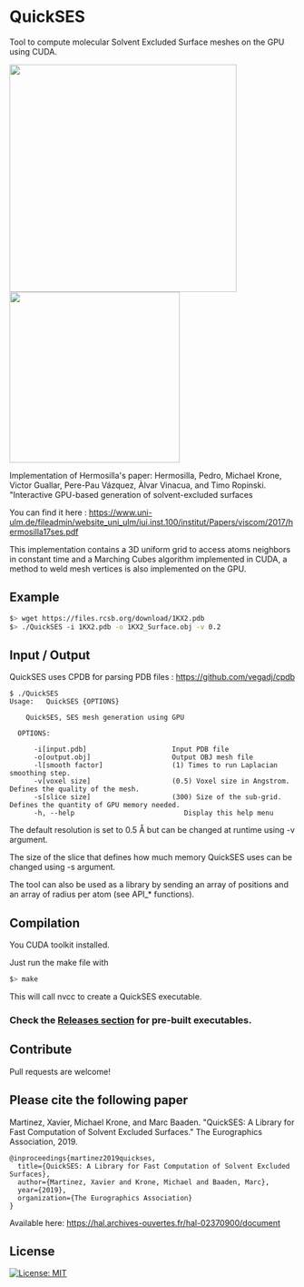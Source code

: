 # QuickSES

Tool to compute molecular Solvent Excluded Surface meshes on the GPU using CUDA.

<img src="Images/SES_3eam0.15_2.JPG" height="400" /> <img src="Images/SES_3eam0.15.JPG" height="300" />


Implementation of Hermosilla's paper: Hermosilla, Pedro, Michael Krone, Victor Guallar, Pere-Pau Vázquez, Àlvar Vinacua, and Timo Ropinski. "Interactive GPU-based generation of solvent-excluded surfaces

You can find it here : https://www.uni-ulm.de/fileadmin/website_uni_ulm/iui.inst.100/institut/Papers/viscom/2017/hermosilla17ses.pdf

This implementation contains a 3D uniform grid to access atoms neighbors in constant time and a Marching Cubes algorithm implemented in CUDA, a method to weld mesh vertices is also implemented on the GPU.


## Example

```bash
$> wget https://files.rcsb.org/download/1KX2.pdb
$> ./QuickSES -i 1KX2.pdb -o 1KX2_Surface.obj -v 0.2
```

## Input / Output

QuickSES uses CPDB for parsing PDB files : https://github.com/vegadj/cpdb

```console
$ ./QuickSES
Usage:   QuickSES {OPTIONS}

    QuickSES, SES mesh generation using GPU

  OPTIONS:

      -i[input.pdb]                     Input PDB file
      -o[output.obj]                    Output OBJ mesh file
      -l[smooth factor]                 (1) Times to run Laplacian smoothing step.
      -v[voxel size]                    (0.5) Voxel size in Angstrom. Defines the quality of the mesh.
      -s[slice size]                    (300) Size of the sub-grid. Defines the quantity of GPU memory needed.
      -h, --help                           Display this help menu
```


The default resolution is set to 0.5 Å but can be changed at runtime using -v argument.

The size of the slice that defines how much memory QuickSES uses can be changed using -s argument.

The tool can also be used as a library by sending an array of positions and an array of radius per atom (see API_* functions).

## Compilation

You CUDA toolkit installed.

Just run the make file with 

```bash
$> make
```

This will call nvcc to create a QuickSES executable.

### Check the [Releases section](https://github.com/nezix/QuickSES/releases) for pre-built executables.

## Contribute

Pull requests are welcome!

## Please cite the following paper

Martinez, Xavier, Michael Krone, and Marc Baaden. "QuickSES: A Library for Fast Computation of Solvent Excluded Surfaces." The Eurographics Association, 2019.

```
@inproceedings{martinez2019quickses,
  title={QuickSES: A Library for Fast Computation of Solvent Excluded Surfaces},
  author={Martinez, Xavier and Krone, Michael and Baaden, Marc},
  year={2019},
  organization={The Eurographics Association}
}
```

Available here: https://hal.archives-ouvertes.fr/hal-02370900/document

## License

[![License: MIT](https://img.shields.io/badge/License-MIT-yellow.svg)](https://opensource.org/licenses/MIT)
